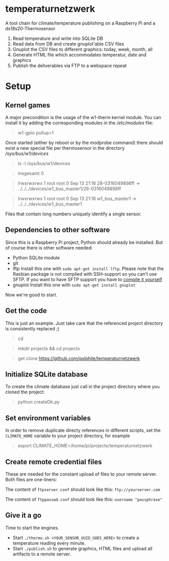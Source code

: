 # temperaturnetzwerk
A tool chain for climate/temperature publishing on a Raspberry Pi and a ds18s20-Thermosensor

1. Read temperature and write into SQLite DB
2. Read data from DB and create gnuplot'able CSV files
3. Gnuplot the CSV files to different graphics: today, week, month, all
4. Generate HTML file which accommodates temperatur, date and graphics
5. Publish the deliverables via FTP to a webspace
repeat

# Setup

## Kernel games
A major precondition is the usage of the w1-therm kernel module. You can install it by adding
the corresponding modules in the */etc/modules* file:

>w1-gpio pullup=1

Once started (either by reboot or by the modprobe command) there should exist a new special file per 
thermosensor in the directory */sys/bus/w1/devices*

> ls -l /sys/bus/w1/devices

> insgesamt 0

> lrwxrwxrwx 1 root root 0 Sep 13 21:18 28-0316049898ff -> ../../../devices/w1_bus_master1/28-0316049898ff

> lrwxrwxrwx 1 root root 0 Sep 13 21:18 w1_bus_master1 -> ../../../devices/w1_bus_master1

Files that contain long numbers uniquely identify a single sensor. 

## Dependencies to other software
Since this is a Raspberry Pi project, Python should already be installed. But of course there is 
other software needed:
- Python SQLite module
- git
- lftp
	Install this one with `sudo apt-get install lftp`. Please note that the Rasbian package is not compiled
	with SSH-support so you can't use SFTP.	If you want to have SFTP support you have to 
	[compile it yourself](http://lftp.yar.ru/get.html)
- gnuplot
	Install this one with `sudo apt-get install gnuplot`

Now we're good to start.

## Get the code
This is just an example. Just take care that the referenced project directory is consistently replaced ;)
> cd

> mkdir projects && cd projects

> get clone https://github.com/pxlphile/temperaturnetzwerk

## Initialize SQLite database
To create the climate database just call in the project directory where you cloned the project:
>python createDb.py

## Set environment variables
In order to remove duplicate directy references in different scripts, set the `CLIMATE_HOME` variable to your 
project directory, for example
>export CLIMATE_HOME=/home/pi/projects/temperaturnetzwerk

## Create remote credential files
These are needed for the constant upload of files to your remote server. Both files are one-liners:

The content of `ftpserver.conf` should look like this: `ftp://yourserver.com`

The content of `ftppasswd.conf` should look like this: `username "passphrase"`

## Give it a go

Time to start the engines. 
- Start `./thermo.sh <YOUR_SENSOR_UUID_GOES_HERE>` to create a temperature reading every minute.
- Start `./publish.sh` to generate graphics, HTML files and upload all artifacts to a remote server.
